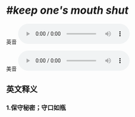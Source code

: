 # ***\#keep one's mouth shut*** 
英音
<audio src="./media/keep one’s mouth shut1_AAC.aac" controls="controls"></audio>

美音
<audio src="./media/keep one's mouth shut2_AAC.aac" controls="controls"></audio>



  

英文释义
---
### 1.**保守秘密；守口如瓶**  


